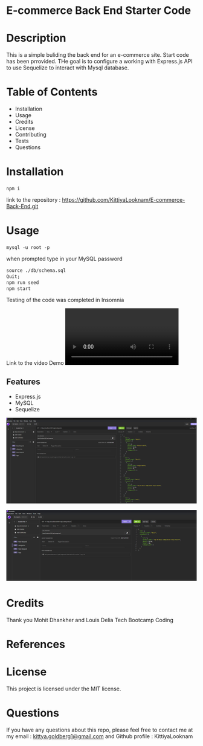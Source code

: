 # E-commerce Back End Starter Code


# Description 

This is a simple buliding the  back end for an e-commerce site. Start code has been prrovided. THe goal is to configure a working with Express.js API to use Sequelize to interact with Mysql database.

# Table of Contents
- Installation
- Usage
- Credits
- License
- Contributing
- Tests
- Questions

#  Installation

```
npm i
```


link to the repository : https://github.com/KittiyaLooknam/E-commerce-Back-End.git

# Usage

```
mysql -u root -p 
```
when prompted type in your MySQL password
```
source ./db/schema.sql
Quit;
npm run seed
npm start
```

Testing of the code was completed in Insomnia

Link to the video Demo  <video controls src="Assets/vdo/Demo Insomnia api categories.mp4" title="Title"></video>

## Features
* Express.js
* MySQL
* Sequelize


![alt text](Assets/imgs/category.png)


![alt text](Assets/imgs/categoryid.png)



# Credits 
Thank you Mohit Dhankher and Louis Delia Tech Bootcamp Coding

# References 

# License
This project is licensed under the MIT license.

# Questions 
If you have any questions about this repo, please feel free to contact me at my email : kittya.goldberg1@gmail.com and Github profile : KittiyaLooknam


